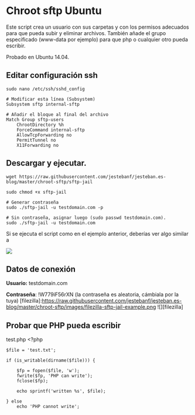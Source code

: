 # Chroot sftp Ubuntu

Este script crea un usuario con sus carpetas y con los permisos adecuados para que pueda subir y eliminar archivos. También añade el grupo especificado (www-data por ejemplo) para que php o cualquier otro pueda escribir.

Probado en Ubuntu 14.04.


Editar configuración ssh
--

```
sudo nano /etc/ssh/sshd_config
```

    # Modificar esta línea (Subsystem)
    Subsystem sftp internal-sftp 

    # Añadir el bloque al final del archivo
    Match Group sftp-users
        ChrootDirectory %h
        ForceCommand internal-sftp
        AllowTcpForwarding no
        PermitTunnel no
        X11Forwarding no

Descargar y ejecutar.
--

    wget https://raw.githubusercontent.com/jestebanf/jesteban.es-blog/master/chroot-sftp/sftp-jail

    sudo chmod +x sftp-jail

    # Generar contraseña
    sudo ./sftp-jail -u testdomain.com -p

    # Sin contraseña, asignar luego (sudo passwd testdomain.com). 
    sudo ./sftp-jail -u testdomain.com 


Si se ejecuta el script como en el ejemplo anterior, deberías ver algo similar a

[sftp-jail]:https://raw.githubusercontent.com/jestebanf/jesteban.es-blog/master/chroot-sftp/images/sftp-jail.png
![][sftp-jail]

Datos de conexión
--

**Usuario:** testdomain.com

**Contraseña**: !W779iF56rXN (la contraseña es aleatoria, cámbiala por la tuya)
[filezilla]:https://raw.githubusercontent.com/jestebanf/jesteban.es-blog/master/chroot-sftp/images/filezilla-sftp-jail-example.png
![][filezilla]

Probar que PHP pueda escribir
--
test.php
    <?php 

    $file = 'test.txt';

    if (is_writable(dirname($file))) {

	    $fp = fopen($file, 'w');
	    fwrite($fp, 'PHP can write');
	    fclose($fp);

	    echo sprintf('written %s', $file);

    } else 
        echo 'PHP cannot write';